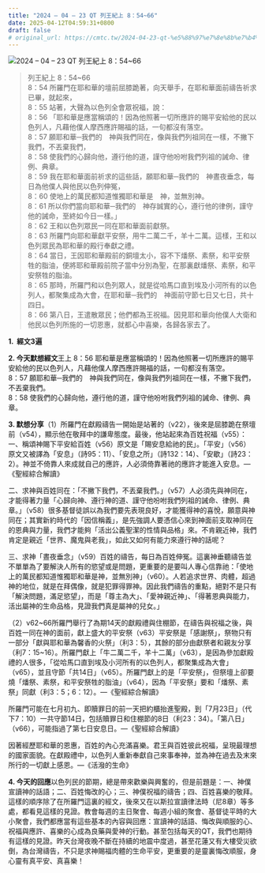```yaml
---
title: "2024 – 04 – 23 QT 列王紀上 8：54~66"
date: 2025-04-12T04:59:31+0800
draft: false
# original_url: https://cmtc.tw/2024-04-23-qt-%e5%88%97%e7%8e%8b%e7%b4%80%e4%b8%8a-8%ef%bc%9a5466
---
```


![2024 – 04 – 23 QT 列王紀上 8：54\~66](/images/qt.jpg  "2024 – 04 – 23 QT 列王紀上 8：54\~66")

> 列王紀上 8：54\~66  
> 8：54 所羅門在耶和華的壇前屈膝跪著，向天舉手，在耶和華面前禱告祈求已畢，就起來，  
> 8：55 站著，大聲為以色列全會眾祝福，說：  
> 8：56 「耶和華是應當稱頌的！因為他照著一切所應許的賜平安給他的民以色列人，凡藉他僕人摩西應許賜福的話，一句都沒有落空。  
> 8：57 願耶和華─我們的　神與我們同在，像與我們列祖同在一樣，不撇下我們，不丟棄我們，  
> 8：58 使我們的心歸向他，遵行他的道，謹守他吩咐我們列祖的誡命、律例、典章。  
> 8：59 我在耶和華面前祈求的這些話，願耶和華─我們的　神晝夜垂念，每日為他僕人與他民以色列伸冤，  
> 8：60 使地上的萬民都知道惟獨耶和華是　神，並無別神。  
> 8：61 所以你們當向耶和華─我們的　神存誠實的心，遵行他的律例，謹守他的誡命，至終如今日一樣。」  
> 8：62 王和以色列眾民一同在耶和華面前獻祭。  
> 8：63 所羅門向耶和華獻平安祭，用牛二萬二千，羊十二萬。這樣，王和以色列眾民為耶和華的殿行奉獻之禮。  
> 8：64 當日，王因耶和華殿前的銅壇太小，容不下燔祭、素祭，和平安祭牲的脂油，便將耶和華殿前院子當中分別為聖，在那裏獻燔祭、素祭，和平安祭牲的脂油。  
> 8：65 那時，所羅門和以色列眾人，就是從哈馬口直到埃及小河所有的以色列人，都聚集成為大會，在耶和華─我們的　神面前守節七日又七日，共十四日。  
> 8：66 第八日，王遣散眾民；他們都為王祝福。因見耶和華向他僕人大衛和他民以色列所施的一切恩惠，就都心中喜樂，各歸各家去了。

**1.  經文3遍**

**2. 今天默想經文**王上 8：56 耶和華是應當稱頌的！因為他照著一切所應許的賜平安給他的民以色列人，凡藉他僕人摩西應許賜福的話，一句都沒有落空。  
8：57 願耶和華─我們的　神與我們同在，像與我們列祖同在一樣，不撇下我們，不丟棄我們。  
8：58 使我們的心歸向他，遵行他的道，謹守他吩咐我們列祖的誡命、律例、典章。

**3. 默想分享**（1）所羅門在獻殿禱告一開始是站著的（v22），後來是屈膝跪在祭壇前（v54），顯示他在敬拜中的謙卑態度。最後，他站起來為百姓祝福（v55）：  
一、稱頌神賜下平安給百姓（v56）原文是「賜安息給祂的民」。「平安」（v56）原文又被譯為「安息」（詩95：11）、「安息之所」（詩132：14）、「安歇」（詩23：2）。神並不倚靠人來成就自己的應許，人必須倚靠著祂的應許才能進入安息。—《聖經綜合解讀》

二、求神與百姓同在：「不撇下我們，不丟棄我們。」（v57）人必須先與神同在，才能得著力量「心歸向神、遵行神的道、謹守他吩咐我們列祖的誡命、律例、典章。」（v58）很多基督徒誤以為我們要先表現良好，才能獲得神的喜悅，願意與神同在；其實新約時代的「因信稱義」，是先強調人要憑信心來到神面前支取神同在的恩典與力量，我們才能夠「活出公義聖潔的性情與品格」來。不肯親近神，我們肯定是親近「世界、魔鬼與老我」，如此又如何有能力來遵行神的話呢？

三、求神「晝夜垂念」（v59）百姓的禱告，每日為百姓伸冤。這裏神垂聽禱告並不單單為了要解決人所有的慾望或是問題，更重要的是要叫人專心信靠祂：「使地上的萬民都知道惟獨耶和華是神，並無別神」（v60）。人若追求世界、肉體，超過神的地位，就是在拜偶像，就是犯罪得罪神。因此我們禱告的重點，絕對不是只有「解決問題，滿足慾望」，而是「尊主為大」、「愛神親近神」、「得著恩典與能力，活出屬神的生命品格，見證我們真是屬神的兒女。」

（2）v62\~66所羅門舉行了為期14天的獻殿禮與住棚節，在禱告與祝福之後，與百姓一同在神的面前，獻上盛大的平安祭（v63）平安祭是「感謝祭」，祭物只有一部分「獻與耶和華為馨香的火祭」（利3：5），其餘的部分由獻祭者和親友分享（利7：15\~16）。所羅門獻上「牛二萬二千，羊十二萬」（v63），是因為參加獻殿禮的人很多，「從哈馬口直到埃及小河所有的以色列人，都聚集成為大會」（v65），並且守節「共14日」（v65）。所羅門獻上的是「平安祭」，但祭壇上卻要燒「燔祭、素祭，和平安祭牲的脂油」（v64），因為「平安祭」要和「燔祭、素祭」同獻（利3：5；6：12）。—《聖經綜合解讀》

所羅門可能在七月初九、即贖罪日的前一天把約櫃抬進聖殿，到「7月23日」（代下7：10）一共守節14日，包括贖罪日和住棚節的8日（利23：34）。「第八日」（v66），可能指過了第七日安息日。—《聖經綜合解讀》

因著經歷耶和華的恩惠，百姓的內心充滿喜樂。君王與百姓彼此祝福，呈現最理想的國家面貌。在獻殿禮中，以色列人重新奉獻自己來事奉神，並為神在過去及末來所行的一切獻上感恩。—《活潑的生命》

**4. 今天的回應**以色列民的節期，總是帶來歡樂與興奮的，但是前題是：一、神僕宣讀神的話語；二、百姓悔改的心；三、神僕祝福的禱告；四、百姓喜樂的敬拜。這樣的順序除了在所羅門這裏的經文，後來又在以斯拉宣讀律法時（尼8章）等多處，都看見這樣的見證。教會每週的主日聚會、每週小組的聚會、基督徒平時的大小聚會，我們都應當有這些基本的內容與回應：宣讀神的話語、悔改與順服的心、祝福與應許、喜樂的心成為良藥與愛神的行動。甚至包括每天的QT，我們也期待有這樣的見證。昨天台灣夜晚不斷在持續的地震中度過，甚至花蓮又有大樓受災欲倒，為台灣禱告，不只是求神賜福肉體的生命平安，更重要的是靈裏悔改順服，身心靈有真平安、真喜樂！
